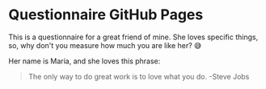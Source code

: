 # Questionnaire GitHub Pages

This is a questionnaire for a great friend of mine. She loves specific things, so, why don't you measure how much you are like her? 😅

Her name is María, and she loves this phrase:
> The only way to do great work is to love what you do. -Steve Jobs
